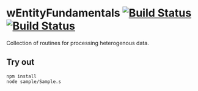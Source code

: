 
# wEntityFundamentals [![Build Status](https://travis-ci.org/Wandalen/wEntityFundamentals.svg?branch=master)](https://travis-ci.org/Wandalen/wEntityFundamentals) [![Build Status](https://ci.appveyor.com/api/projects/status/github/Wandalen/wentityfundamentals)](https://ci.appveyor.com/project/Wandalen/wentityfundamentals)

Collection of routines for processing heterogenous data.

## Try out
```
npm install
node sample/Sample.s
```











